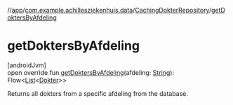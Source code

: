 //[app](../../../index.md)/[com.example.achillesziekenhuis.data](../index.md)/[CachingDokterRepository](index.md)/[getDoktersByAfdeling](get-dokters-by-afdeling.md)

# getDoktersByAfdeling

[androidJvm]\
open override fun [getDoktersByAfdeling](get-dokters-by-afdeling.md)(afdeling: [String](https://kotlinlang.org/api/latest/jvm/stdlib/kotlin/-string/index.html)): Flow&lt;[List](https://kotlinlang.org/api/latest/jvm/stdlib/kotlin.collections/-list/index.html)&lt;[Dokter](../../com.example.achillesziekenhuis.model/-dokter/index.md)&gt;&gt;

Returns all dokters from a specific afdeling from the database.
